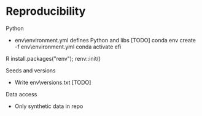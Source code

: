 # Reproducibility

Python
- env\environment.yml defines Python and libs [TODO]
conda env create -f env\environment.yml
conda activate efi

R
install.packages("renv"); renv::init()

Seeds and versions
- Write env\versions.txt [TODO]

Data access
- Only synthetic data in repo